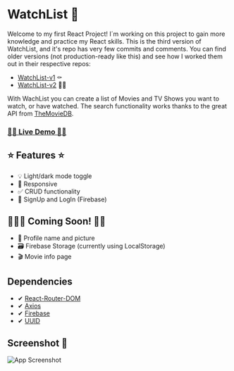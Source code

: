 # WatchList 🍿

Welcome to my first React Project! I´m working on this project to gain more knowledge and practice my React skills.
This is the third version of WatchList, and it's repo has very few commits and comments. You can find older versions (not production-ready like this) and see how I worked them out in their respective repos:
- [WatchList-v1](https://github.com/ucielsola/WatchList-old) ⚰
- [WatchList-v2](https://github.com/ucielsola/watchlist-v2-old) 🧓🏽

With WachList you can create a list of Movies and TV Shows you want to watch, or have watched. The search functionality works thanks to the great API from [TheMovieDB](https://themoviedb.org).

### [🎈🎈 Live Demo 🎈🎈](https://ucielsola.com/watchlist)

## ⭐ Features ⭐

- 💡 Light/dark mode toggle 
- 💪 Responsive
- ✅ CRUD functionality
- 👤 SignUp and LogIn (Firebase)

## 👷🏽‍♂️ Coming Soon! 👷🏽

- 👥 Profile name and picture
- 🗃 Firebase Storage (currently using LocalStorage)
- 🎬 Movie info page

## Dependencies

- ✔ [React-Router-DOM](https://www.npmjs.com/package/react-router-dom)
- ✔ [Axios](https://www.npmjs.com/package/axios)
- ✔ [Firebase](https://www.npmjs.com/package/firebase)
- ✔ [UUID](https://www.npmjs.com/package/uuid)

## Screenshot 📸

![App Screenshot](https://i.imgur.com/fijEQRK.png)
